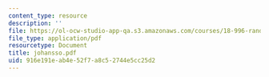 ```yaml
---
content_type: resource
description: ''
file: https://ol-ocw-studio-app-qa.s3.amazonaws.com/courses/18-996-random-matrix-theory-and-its-applications-spring-2004/916e191eab4e52f7a8c52744e5cc25d2_johansso.pdf
file_type: application/pdf
resourcetype: Document
title: johansso.pdf
uid: 916e191e-ab4e-52f7-a8c5-2744e5cc25d2
---
```

